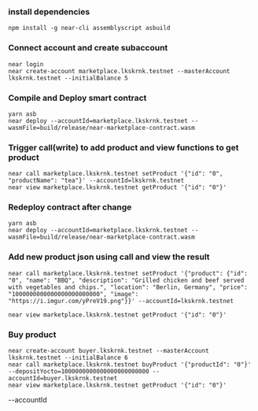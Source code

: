 ### install dependencies

```
npm install -g near-cli assemblyscript asbuild
```

### Connect account and create subaccount

```
near login
near create-account marketplace.lkskrnk.testnet --masterAccount lkskrnk.testnet --initialBalance 5
```

### Compile and Deploy smart contract

```
yarn asb
near deploy --accountId=marketplace.lkskrnk.testnet --wasmFile=build/release/near-marketplace-contract.wasm
```

### Trigger call(write) to add product and view functions to get product

```
near call marketplace.lkskrnk.testnet setProduct '{"id": "0", "productName": "tea"}' --accountId=lkskrnk.testnet
near view marketplace.lkskrnk.testnet getProduct '{"id": "0"}'
```

### Redeploy contract after change

```
yarn asb
near deploy --accountId=marketplace.lkskrnk.testnet --wasmFile=build/release/near-marketplace-contract.wasm
```

### Add new product json using call and view the result

```
near call marketplace.lkskrnk.testnet setProduct '{"product": {"id": "0", "name": "BBQ", "description": "Grilled chicken and beef served with vegetables and chips.", "location": "Berlin, Germany", "price": "1000000000000000000000000", "image": "https://i.imgur.com/yPreV19.png"}}' --accountId=lkskrnk.testnet

near view marketplace.lkskrnk.testnet getProduct '{"id": "0"}'
```

### Buy product

```
near create-account buyer.lkskrnk.testnet --masterAccount lkskrnk.testnet --initialBalance 6
near call marketplace.lkskrnk.testnet buyProduct '{"productId": "0"}' --depositYocto=1000000000000000000000000 --accountId=buyer.lkskrnk.testnet
near view marketplace.lkskrnk.testnet getProduct '{"id": "0"}'
```

--accountId
